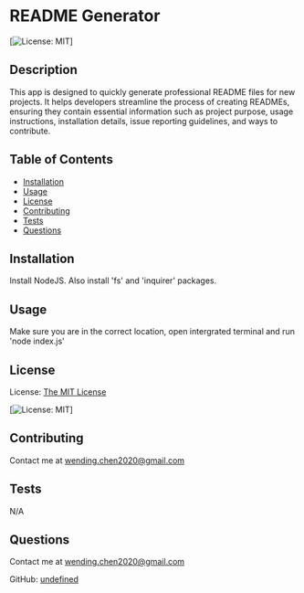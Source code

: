 # README Generator
  
  [![License: MIT](https://img.shields.io/badge/License-MIT-yellow.svg)]

## Description

This app is designed to quickly generate professional README files for new projects. It helps developers streamline the process of creating READMEs, ensuring they contain essential information such as project purpose, usage instructions, installation details, issue reporting guidelines, and ways to contribute.

## Table of Contents

- [Installation](#installation)
- [Usage](#usage)
- [License](#license)
- [Contributing](#contributing)
- [Tests](#tests)
- [Questions](#questions)

## Installation

Install NodeJS. Also install 'fs' and 'inquirer' packages.

## Usage

Make sure you are in the correct location, open intergrated terminal and run 'node index.js'

## License

License: [The MIT License](https://opensource.org/licenses/MIT)

[![License: MIT](https://img.shields.io/badge/License-MIT-yellow.svg)]

## Contributing

Contact me at wending.chen2020@gmail.com

## Tests

N/A

## Questions

Contact me at wending.chen2020@gmail.com

GitHub: [undefined](https://github.com/N/A)
